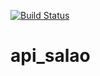 [![Build Status](https://travis-ci.org/denisgibikoski/api_salao.svg?branch=master)](https://travis-ci.org/denisgibikoski/api_salao)

# api_salao
